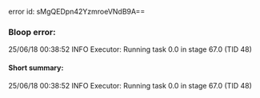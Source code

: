 error id: sMgQEDpn42YzmroeVNdB9A==
### Bloop error:

25/06/18 00:38:52 INFO Executor: Running task 0.0 in stage 67.0 (TID 48)
#### Short summary: 

25/06/18 00:38:52 INFO Executor: Running task 0.0 in stage 67.0 (TID 48)